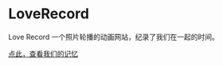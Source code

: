 # LoveRecord
Love Record 一个照片轮播的动画网站，纪录了我们在一起的时间。

[点此，查看我们的记忆](https://mrgloomy.github.io/LoveRecord/iloveu.html) 
